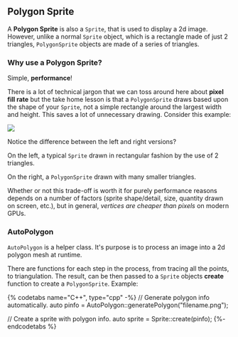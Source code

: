 ## Polygon Sprite
A __Polygon Sprite__ is also a `Sprite`, that is used to display a 2d image.
However, unlike a normal `Sprite` object, which is a rectangle made of just 2
triangles, `PolygonSprite` objects are made of a series of triangles.

### Why use a Polygon Sprite?
Simple, __performance__!

There is a lot of technical jargon that we can toss around here about __pixel fill rate__
but the take home lesson is that a `PolygonSprite` draws based upon the shape of
your `Sprite`, not a simple rectangle around the largest width and height. This
saves a lot of unnecessary drawing. Consider this example:

![](sprites-img/polygonsprite.png "")

Notice the difference between the left and right versions?

On the left, a typical `Sprite` drawn in rectangular fashion by the use of 2
triangles.

On the right, a `PolygonSprite` drawn with many smaller triangles.

Whether or not this trade-off is worth it for purely performance reasons depends
on a number of factors (sprite shape/detail, size, quantity drawn on screen, etc.),
but in general, *vertices are cheaper than pixels* on modern GPUs.

<!--Now more and more GPUs were tailor designed to do 3d graphics, which can handle loads of vertices, but limited in Pixel Fill-Rate. But by representing almost always "None-rectangular" 2d images with a rectangular quad, GPU wastes precious bandwidth drawing totally transparent part of the sprite.

Take the above Grossini example, the left side is a normal Sprite, the right side is the same image but with 18 triangles and 20 vertices. Because the triangles were such a "tight fit", the 18 triangles counts only 4089 pixels surface area compared to the quad version which is 10285 pixels, that is 60% pixels saved!

![](sprites-img/polygonsprite.png "")

Here is a performance test.The test keep on adding dynamic sprite to the screen until it reach down to 40 fps, the numbers are how many SpritePolygon or Sprite it can run stably at 40PS.

| Devices        | Sprite  | Polygon Sprite| Promotion|
| -------------- |:-------:| :------------:| :-------:|
| iPhone 6 plus  | 259     | 566           | 118.53%  |
| Samsung 9100   | 365     | 526           | 44.1%    |
| rMBP late 2013 | 471     | 1150          | 144.16%  |
-->
### AutoPolygon
`AutoPolygon` is a helper class. It's purpose is to process an image into a 2d
polygon mesh at runtime.

There are functions for each step in the process, from tracing all the points,
to triangulation. The result, can be then passed to a `Sprite` objects __create__
function to create a `PolygonSprite`. Example:

{% codetabs name="C++", type="cpp" -%}
// Generate polygon info automatically.
auto pinfo = AutoPolygon::generatePolygon("filename.png");

// Create a sprite with polygon info.
auto sprite = Sprite::create(pinfo);
{%- endcodetabs %}
